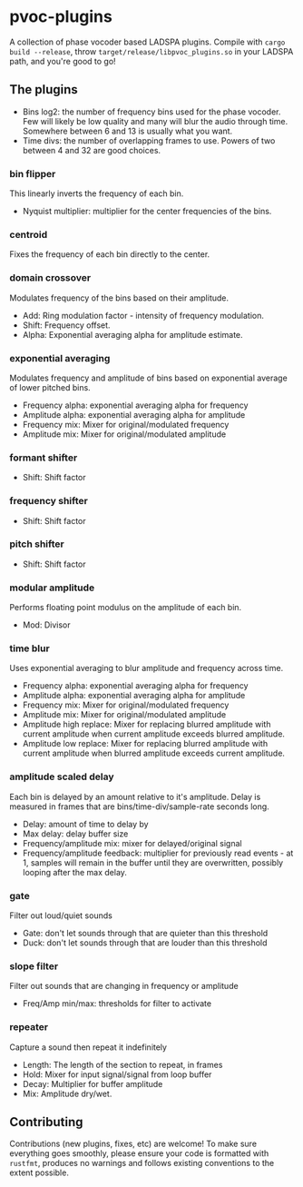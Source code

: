 # pvoc-plugins
A collection of phase vocoder based LADSPA plugins.
Compile with `cargo build --release`, throw `target/release/libpvoc_plugins.so` in your LADSPA path, and you're good to go!

## The plugins
* Bins log2: the number of frequency bins used for the phase vocoder. Few will likely be low quality and many will blur the audio through time. Somewhere between 6 and 13 is usually what you want.
* Time divs: the number of overlapping frames to use. Powers of two between 4 and 32 are good choices.

### bin flipper
This linearly inverts the frequency of each bin.
* Nyquist multiplier: multiplier for the center frequencies of the bins.

### centroid
Fixes the frequency of each bin directly to the center.

### domain crossover
Modulates frequency of the bins based on their amplitude.
* Add: Ring modulation factor - intensity of frequency modulation.
* Shift: Frequency offset.
* Alpha: Exponential averaging alpha for amplitude estimate.

### exponential averaging
Modulates frequency and amplitude of bins based on exponential average of lower pitched bins.
* Frequency alpha: exponential averaging alpha for frequency
* Amplitude alpha: exponential averaging alpha for amplitude
* Frequency mix: Mixer for original/modulated frequency
* Amplitude mix: Mixer for original/modulated amplitude

### formant shifter
* Shift: Shift factor

### frequency shifter
* Shift: Shift factor

### pitch shifter
* Shift: Shift factor

### modular amplitude
Performs floating point modulus on the amplitude of each bin.
* Mod: Divisor

### time blur
Uses exponential averaging to blur amplitude and frequency across time.
* Frequency alpha: exponential averaging alpha for frequency
* Amplitude alpha: exponential averaging alpha for amplitude
* Frequency mix: Mixer for original/modulated frequency
* Amplitude mix: Mixer for original/modulated amplitude
* Amplitude high replace: Mixer for replacing blurred amplitude with current amplitude when current amplitude exceeds blurred amplitude.
* Amplitude low replace: Mixer for replacing blurred amplitude with current amplitude when blurred amplitude exceeds current amplitude.

### amplitude scaled delay
Each bin is delayed by an amount relative to it's amplitude. Delay is measured in frames that are bins/time-div/sample-rate seconds long.
* Delay: amount of time to delay by
* Max delay: delay buffer size
* Frequency/amplitude mix: mixer for delayed/original signal
* Frequency/amplitude feedback: multiplier for previously read events - at 1, samples will remain in the buffer until they are overwritten, possibly looping after the max delay.

### gate
Filter out loud/quiet sounds
* Gate: don't let sounds through that are quieter than this threshold
* Duck: don't let sounds through that are louder than this threshold

### slope filter
Filter out sounds that are changing in frequency or amplitude
* Freq/Amp min/max: thresholds for filter to activate

### repeater
Capture a sound then repeat it indefinitely
* Length: The length of the section to repeat, in frames
* Hold: Mixer for input signal/signal from loop buffer
* Decay: Multiplier for buffer amplitude
* Mix: Amplitude dry/wet.

## Contributing
Contributions (new plugins, fixes, etc) are welcome! To make sure everything goes smoothly, please ensure your code is formatted with `rustfmt`, produces no warnings and follows existing conventions to the extent possible.
